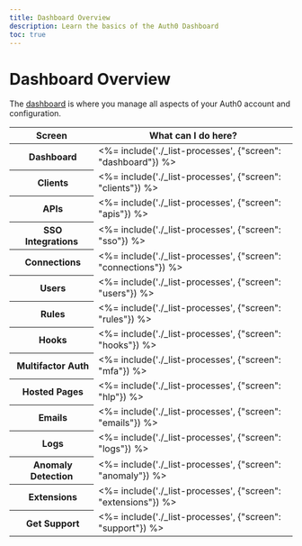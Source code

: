 ```yaml
---
title: Dashboard Overview
description: Learn the basics of the Auth0 Dashboard
toc: true
---
```

# Dashboard Overview

The [dashboard](${manage_url}) is where you manage all aspects of your Auth0 account and configuration. 

<table class="table">
    <thead>
        <tr>
            <th class="info"><strong>Screen</strong></th>
            <th class="info" colspan="3"><strong>What can I do here?</strong></th>
        </tr>
    </thead>
    <tbody>
        <tr>
            <th><i class="icon icon-budicon-497"></i>&nbsp;Dashboard</th>
            <td colspan="3"><%= include('./_list-processes', {"screen": "dashboard"}) %></td>
        </tr>
        <tr>
            <th><i class="icon icon-budicon-375"></i>&nbsp;Clients</th>
            <td colspan="3"><%= include('./_list-processes', {"screen": "clients"}) %></td>
        </tr>
        <tr>
            <th><i class="icon icon-budicon-546"></i>&nbsp;APIs</th>
            <td colspan="3"><%= include('./_list-processes', {"screen": "apis"}) %></td>
        </tr>
        <tr>
            <th><i class="icon icon-budicon-143"></i>&nbsp;SSO Integrations</th>
            <td colspan="3"><%= include('./_list-processes', {"screen": "sso"}) %></td>
        </tr>
        <tr>
            <th><i class="icon icon-budicon-341"></i>&nbsp;Connections</th>
            <td colspan="3"><%= include('./_list-processes', {"screen": "connections"}) %></td>
        </tr>
        <tr>
            <th><i class="icon icon-budicon-292"></i>&nbsp;Users</th>
            <td colspan="3"><%= include('./_list-processes', {"screen": "users"}) %></td>
        </tr>
        <tr>
            <th><i class="icon icon-budicon-173"></i>&nbsp;Rules</th>
            <td colspan="3"><%= include('./_list-processes', {"screen": "rules"}) %></td>
        </tr>
        <tr>
            <th><i class="icon icon-budicon-346"></i>&nbsp;Hooks</th>
            <td colspan="3"><%= include('./_list-processes', {"screen": "hooks"}) %></td>
        </tr>
        <tr>
            <th><i class="icon icon-budicon-243"></i>&nbsp;Multifactor Auth</th>
            <td colspan="3"><%= include('./_list-processes', {"screen": "mfa"}) %></td>
        </tr>
        <tr>
            <th><i class="icon icon-budicon-725"></i>&nbsp;Hosted Pages</th>
            <td colspan="3"><%= include('./_list-processes', {"screen": "hlp"}) %></td>
        </tr>
        <tr>
            <th><i class="icon icon-budicon-778"></i>&nbsp;Emails</th>
            <td colspan="3"><%= include('./_list-processes', {"screen": "emails"}) %></td>
        </tr>
        <tr>
            <th><i class="icon icon-budicon-754"></i>&nbsp;Logs</th>
            <td colspan="3"><%= include('./_list-processes', {"screen": "logs"}) %></td>
        </tr>
        <tr>
            <th><i class="icon icon-budicon-528"></i>&nbsp;Anomaly Detection</th>
            <td colspan="3"><%= include('./_list-processes', {"screen": "anomaly"}) %></td>
        </tr>
        <tr>
            <th><i class="icon icon-budicon-324"></i>&nbsp;Extensions</th>
            <td colspan="3"><%= include('./_list-processes', {"screen": "extensions"}) %></td>
        </tr>
        <tr>
            <th><i class="icon icon-budicon-803"></i>&nbsp;Get Support</th>
            <td colspan="3"><%= include('./_list-processes', {"screen": "support"}) %></td>
        </tr>
    </tbody>
</table>
